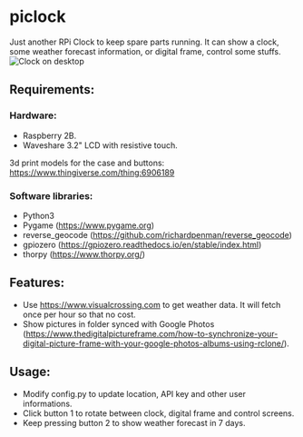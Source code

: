 # piclock

Just another RPi Clock to keep spare parts running. It can show a clock, some weather forecast information, or digital frame, control some stuffs.
![Clock on desktop](https://github.com/user-attachments/assets/da1a707f-f2b4-4e64-8725-7a9e910c99b8)

## Requirements:
### Hardware:
- Raspberry 2B.
- Waveshare 3.2" LCD with resistive touch.

3d print models for the case and buttons: https://www.thingiverse.com/thing:6906189

### Software libraries:
- Python3
- Pygame (https://www.pygame.org)
- reverse_geocode (https://github.com/richardpenman/reverse_geocode)
- gpiozero (https://gpiozero.readthedocs.io/en/stable/index.html)
- thorpy (https://www.thorpy.org/)

## Features:
- Use https://www.visualcrossing.com to get weather data. It will fetch once per hour so that no cost.
- Show pictures in folder synced with Google Photos (https://www.thedigitalpictureframe.com/how-to-synchronize-your-digital-picture-frame-with-your-google-photos-albums-using-rclone/).

## Usage:
- Modify config.py to update location, API key and other user informations.
- Click button 1 to rotate between clock, digital frame and control screens.
- Keep pressing button 2 to show weather forecast in 7 days.
